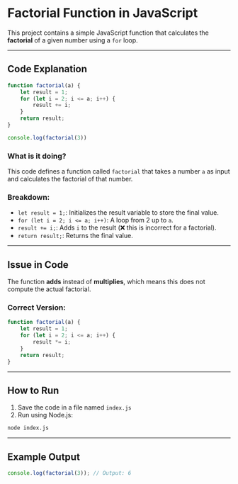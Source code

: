 # Factorial Function in JavaScript

This project contains a simple JavaScript function that calculates the **factorial** of a given number using a `for` loop.

---

## Code Explanation

```javascript
function factorial(a) {
    let result = 1;
    for (let i = 2; i <= a; i++) {
        result += i;
    }
    return result;
}

console.log(factorial(3))
```

### What is it doing?

This code defines a function called `factorial` that takes a number `a` as input and calculates the factorial of that number.

### Breakdown:

* `let result = 1;`: Initializes the result variable to store the final value.
* `for (let i = 2; i <= a; i++)`: A loop from 2 up to `a`.
* `result += i;`: Adds `i` to the result (❌ this is incorrect for a factorial).
* `return result;`: Returns the final value.

---

## Issue in Code

The function **adds** instead of **multiplies**, which means this does not compute the actual factorial.

### Correct Version:

```javascript
function factorial(a) {
    let result = 1;
    for (let i = 2; i <= a; i++) {
        result *= i;
    }
    return result;
}
```

---

## How to Run

1. Save the code in a file named `index.js`
2. Run using Node.js:

```bash
node index.js
```

---

## Example Output

```js
console.log(factorial(3)); // Output: 6
```
